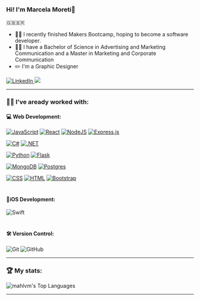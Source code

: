 ### Hi! I'm Marcela Moreti👋
🇬🇧🇧🇷


- 👩‍💻 I recently finished Makers Bootcamp, hoping to become a software developer.
- 👩‍🎓 I have a Bachelor of Science in Advertising and Marketing Communication and a Master in Marketing and Corporate Communication
- ✏️ I'm a Graphic Designer

<a href="https://www.linkedin.com/in/marcelamoreti/">
  <img src="https://img.shields.io/badge/LinkedIn-0077B5?style=for-the-badge&logo=linkedin&logoColor=white" alt="LinkedIn" />
</a>
<a href="https://www.behance.net/mahmoretie887">
  <img src="https://img.shields.io/badge/-Behance-blue?style=for-the-badge&logo=behance&logoColor=white" />
</a>
<hr>
  
### 👩‍💻 I've aready worked with:
<div>
  
  <h4>
   💻 Web Development:
  </h4>

  [![JavaScript](https://img.shields.io/badge/JavaScript-F7DF1E?logo=javascript&logoColor=000)](#)
  [![React](https://img.shields.io/badge/React-%2320232a.svg?logo=react&logoColor=%2361DAFB)](#)
  [![NodeJS](https://img.shields.io/badge/Node.js-6DA55F?logo=node.js&logoColor=white)](#)
  [![Express.js](https://img.shields.io/badge/Express.js-%23404d59.svg?logo=express&logoColor=%2361DAFB)](#)
  
  [![C#](https://custom-icon-badges.demolab.com/badge/C%23-%23239120.svg?logo=cshrp&logoColor=white)](#)
  [![.NET](https://img.shields.io/badge/.NET-512BD4?logo=dotnet&logoColor=fff)](#)

  [![Python](https://img.shields.io/badge/Python-3776AB?logo=python&logoColor=fff)](#)
  [![Flask](https://img.shields.io/badge/Flask-000?logo=flask&logoColor=fff)](#)


  [![MongoDB](https://img.shields.io/badge/MongoDB-%234ea94b.svg?logo=mongodb&logoColor=white)](#)
  [![Postgres](https://img.shields.io/badge/Postgres-%23316192.svg?logo=postgresql&logoColor=white)](#)


  [![CSS](https://img.shields.io/badge/CSS-1572B6?logo=css3&logoColor=fff)](#)
  [![HTML](https://img.shields.io/badge/HTML-%23E34F26.svg?logo=html5&logoColor=white)](#)
  [![Bootstrap](https://img.shields.io/badge/Bootstrap-7952B3?logo=bootstrap&logoColor=fff)](#)
  

   <h1></h1>
 
  <h4>
    📱iOS Development:
  </h4>
  
  ![Swift](https://img.shields.io/badge/swift-F54A2A?style=for-the-badge&logo=swift&logoColor=white)
  
   <h1></h1>
  
 <h4>
   🛠️ Version Control:
 </h4> 

  ![Git](https://img.shields.io/badge/git-%23F05033.svg?style=for-the-badge&logo=git&logoColor=white) ![GitHub](https://img.shields.io/badge/github-%23121011.svg?style=for-the-badge&logo=github&logoColor=white)

</div>

<hr>

### 🏆 My stats:

  ![mahlvm's Top Languages](https://github-readme-stats.vercel.app/api/top-langs/?username=mahlvm&theme=default&show_icons=true&hide_border=false&layout=compact)

<hr>


 
